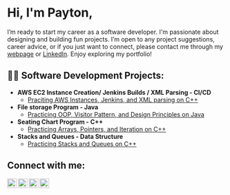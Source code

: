 <h1>Hi, I'm Payton,</h1>I’m ready to start my career as a software developer. I'm passionate about designing and building fun projects. I’m open to any project suggestions, career advice, or if you just want to connect, please contact me through my <a href = "https://paytonwelch12.github.io/WebsitePW/"> webpage</a> or <a href = "https://www.linkedin.com/in/paytonwelch12/">LinkedIn</a>. Enjoy exploring my portfolio!

<h2>👨‍💻 Software Development Projects:</h2>

- <b>AWS EC2 Instance Creation/ Jenkins Builds / XML Parsing - CI/CD</b>
  - [Praciting AWS Instances, Jenkins, and XML parsing on C++ ](https://github.com/Piko-12/SWDV-460.git)
- <b>File storage Program - Java</b>
  - [Practicing OOP, Visitor Pattern, and Design Principles on Java ](https://github.com/Piko-12/SWDV430_ConstApp.git)
- <b>Seating Chart Program - C++</b>
  - [Practicing Arrays, Pointers, and Iteration on C++ ](https://github.com/Piko-12/COSC-151-SeatingChartApplication.git)
- <b> Stacks and Queues - Data Structure</b>
  - [Practicing Stacks and Queues on C++ ](https://github.com/Piko-12/COSC350_StackQueuePractice.git)



<h2>Connect with me:</h2>

[<img align="left" alt="PaytonWelch | LinkedIn" width="22px" src="https://cdn.jsdelivr.net/npm/simple-icons@v3/icons/linkedin.svg" />][linkedin]
[<img align="left" alt="PaytonWelch | LeetCode" width="22px" src="https://cdn.jsdelivr.net/npm/simple-icons@v3/icons/leetcode.svg" />][leetcode]
[<img align="left" alt="PaytonWelch | LeetCode" width="22px" src="https://cdn.jsdelivr.net/npm/simple-icons@v3/icons/facebook.svg" />][facebook]
[<img align="left" alt="PaytonWelch | LeetCode" width="22px" src="https://cdn.jsdelivr.net/npm/simple-icons@v3/icons/google.svg" />][webpage]

[linkedin]: https://www.linkedin.com/in/paytonwelch12/
[leetcode]: https://leetcode.com/Piko_12/
[facebook]: https://www.facebook.com/payton.welch.1/
[webpage]: https://paytonwelch12.github.io/WebsitePW/

